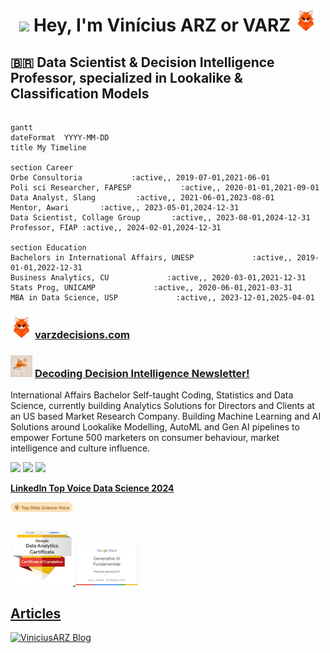 <div align="center">
    
 # <img src="https://raw.githubusercontent.com/MartinHeinz/MartinHeinz/master/wave.gif" width="42"> Hey, I'm Vinícius ARZ or VARZ <img src="https://github.com/ViniciusARZ/ViniciusARZ/blob/main/brand-images/My%20project-1.png" width="35" height="35" />

</div>

## <span>&#x1f1e7;&#x1f1f7;</span> Data Scientist & Decision Intelligence Professor, specialized in Lookalike & Classification Models

```mermaid

gantt
dateFormat  YYYY-MM-DD
title My Timeline

section Career
Orbe Consultoria           :active,, 2019-07-01,2021-06-01
Poli sci Researcher, FAPESP           :active,, 2020-01-01,2021-09-01
Data Analyst, Slang         :active,, 2021-06-01,2023-08-01
Mentor, Awari       :active,, 2023-05-01,2024-12-31
Data Scientist, Collage Group       :active,, 2023-08-01,2024-12-31
Professor, FIAP :active,, 2024-02-01,2024-12-31

section Education
Bachelors in International Affairs, UNESP             :active,, 2019-01-01,2022-12-31
Business Analytics, CU             :active,, 2020-03-01,2021-12-31
Stats Prog, UNICAMP             :active,, 2020-06-01,2021-03-31
MBA in Data Science, USP             :active,, 2023-12-01,2025-04-01
```

### <img src="https://github.com/ViniciusARZ/ViniciusARZ/blob/main/brand-images/My%20project-1.png" width="35" height="35" /> <a href="https://www.varzdecisions.com/">varzdecisions.com</a>

### <img src="https://github.com/ViniciusARZ/ViniciusARZ/blob/main/brand-images/crapped.png" width="35" height="35" /> <a href="https://viniciusarz.medium.com/subscribe">**Decoding Decision Intelligence Newsletter**!</a> 

International Affairs Bachelor Self-taught Coding, Statistics and Data Science, currently building Analytics Solutions for Directors and Clients at an US based Market Research Company. Building Machine Learning and AI Solutions around Lookalike Modelling, AutoML and Gen AI pipelines to empower Fortune 500 marketers on consumer behaviour, market intelligence and culture influence.
 
<div> 
  <a href = "mailto:btvarz@gmail.com"><img src="https://img.shields.io/badge/-Gmail-%23333?style=for-the-badge&logo=gmail&logoColor=white" target="_blank"></a>
  <a href="https://www.linkedin.com/in/viniciusarz" target="_blank"><img src="https://img.shields.io/badge/-LinkedIn-%230077B5?style=for-the-badge&logo=linkedin&logoColor=white" target="_blank"></a>
  <a href="https://www.varzdecisions.com/" target="_blank"><img src="https://img.shields.io/website-up-down-green-red/http/monip.org.svg" target="_blank">

 <p align="right">

<div align="left">
    <p><strong>LinkedIn Top Voice Data Science 2024</strong></p>
  <img 
    src="https://github.com/ViniciusARZ/ViniciusARZ/blob/main/brand-images/Data Science Top Voice 2024 Vinicius Ramos.png" 
    alt="Top Voice Data Science 2024" 
    width="200px" 
    style="max-width:100px;">
</div>

<a 
   href="https://www.credly.com/badges/f73093e4-3f04-4428-a441-ac7a01735f3a/public_url"
   target="_blank" 
   title="Badge Google Data Analytics Professional Certificate" 
   alt="Google Data Analytics Professional Certificate">
   <img 
      src="https://github.com/ViniciusARZ/ViniciusARZ/blob/main/brand-images/GCC_badge_DA_1000x1000.png"
      alt="Google Data Analytics Professional Certificate"
      width="110px" 
      style="max-width:100px;"
      />
<a 
   href="https://www.cloudskillsboost.google/public_profiles/9af929d6-d7f2-44a9-9060-33057a77a5c0/badges/6011604"
   target="_blank" 
   title="Badge Generative AI Fundamentals" 
   alt="Badge Generative AI Fundamentals">
   <img 
      src="https://github.com/ViniciusARZ/ViniciusARZ/blob/main/brand-images/GenAIBadge.png"
      alt="Badge Generative AI Fundamentals"
      width="150px" 
      style="max-width:100px;"
      />
    
      

## Articles
[![ViniciusARZ Blog](https://github-read-medium.vercel.app/latest?username=viniciusarz&limit=6&theme=shades-of-purple)](https://medium.com/@viniciusarz)
